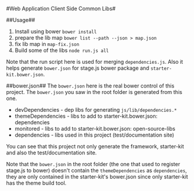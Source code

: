 #Web Application Client Side Common Libs#

##Usage##
1. Install using bower ```bower install```
2. prepare the lib map ```bower list --path --json > map.json```
3. fix lib map in ```map-fix.json```
4. Build some of the libs ```node run.js all```

Note that the run script here is used for merging `dependencies.js`. Also it helps generate `bower.json` for stage.js bower package and `starter-kit.bower.json`.

##bower.json##
The `bower.json` here is the real bower control of this project. The `bower.json` you saw in the root folder is generated from this one.

* devDependencies - dep libs for generating `js/lib/dependencies.*`
* themeDependencies - libs to add to starter-kit.bower.json: dependencies
* monitored - libs to add to starter-kit.bower.json: open-source-libs
* dependencies - libs used in this project (test/documentation site)

You can see that this project not only generate the framework, starter-kit and also the test/documentation site.

Note that the `bower.json` in the root folder (the one that used to register stage.js to bower) doesn't contain the `themeDependencies` as `dependencies`, they are only contained in the starter-kit's bower.json since only starter-kit has the theme build tool.